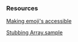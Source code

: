 ### Resources
[Making emoji's accessible](https://dev.to/finallynero/accessible-emojis--1pjh)

[Stubbing Array.sample](https://stackoverflow.com/questions/46745184/how-to-stub-sample-with-rspec)